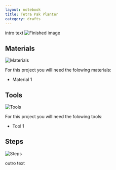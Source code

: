 ```yaml
---
layout: notebook
title: Tetra Pak Planter
category: drafts
---
```

intro text
![Finished image](https://upcycleworld.github.io/images/post1/finished.png)

## Materials
![Materials](https://upcycleworld.github.io/images/post1/materials.png)

For this project you will need the folowing materials:
* Material 1

## Tools
![Tools](https://upcycleworld.github.io/images/post1/tools.png)

For this project you will need the folowing tools:
* Tool 1

## Steps
![Steps](https://upcycleworld.github.io/images/post1/steps.png)

outro text
